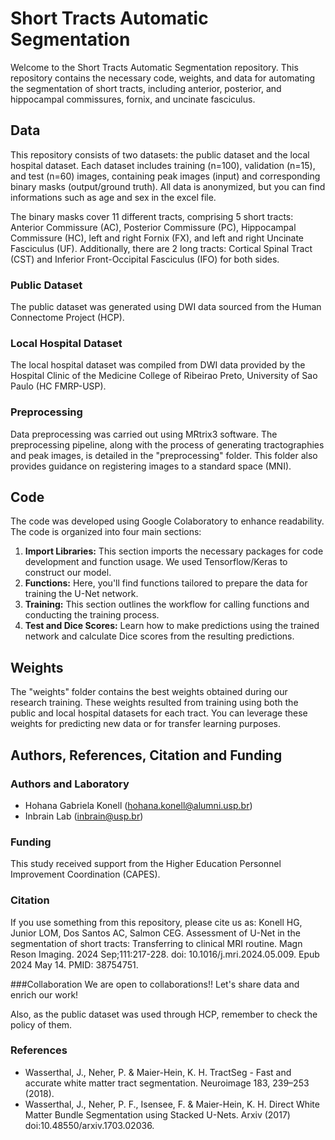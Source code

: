 # Short Tracts Automatic Segmentation

Welcome to the Short Tracts Automatic Segmentation repository. This repository contains the necessary code, weights, and data for automating the segmentation of short tracts, including anterior, posterior, and hippocampal commissures, fornix, and uncinate fasciculus.

## Data
This repository consists of two datasets: the public dataset and the local hospital dataset. Each dataset includes training (n=100), validation (n=15), and test (n=60) images, containing peak images (input) and corresponding binary masks (output/ground truth). All data is anonymized, but you can find informations such as age and sex in the excel file. 

The binary masks cover 11 different tracts, comprising 5 short tracts: Anterior Commissure (AC), Posterior Commissure (PC), Hippocampal Commissure (HC), left and right Fornix (FX), and left and right Uncinate Fasciculus (UF). Additionally, there are 2 long tracts: Cortical Spinal Tract (CST) and Inferior Front-Occipital Fasciculus (IFO) for both sides.

### Public Dataset
The public dataset was generated using DWI data sourced from the Human Connectome Project (HCP).

### Local Hospital Dataset
The local hospital dataset was compiled from DWI data provided by the Hospital Clinic of the Medicine College of Ribeirao Preto, University of Sao Paulo (HC FMRP-USP). 

### Preprocessing
Data preprocessing was carried out using MRtrix3 software. The preprocessing pipeline, along with the process of generating tractographies and peak images, is detailed in the "preprocessing" folder. This folder also provides guidance on registering images to a standard space (MNI).

## Code  
The code was developed using Google Colaboratory to enhance readability. The code is organized into four main sections:
1. **Import Libraries:** This section imports the necessary packages for code development and function usage. We used Tensorflow/Keras to construct our model. 
2. **Functions:** Here, you'll find functions tailored to prepare the data for training the U-Net network.
3. **Training:** This section outlines the workflow for calling functions and conducting the training process.
4. **Test and Dice Scores:** Learn how to make predictions using the trained network and calculate Dice scores from the resulting predictions.

## Weights
The "weights" folder contains the best weights obtained during our research training. These weights resulted from training using both the public and local hospital datasets for each tract. You can leverage these weights for predicting new data or for transfer learning purposes.

## Authors, References, Citation and Funding
### Authors and Laboratory
- Hohana Gabriela Konell (hohana.konell@alumni.usp.br)
- Inbrain Lab (inbrain@usp.br)

### Funding
This study received support from the Higher Education Personnel Improvement Coordination (CAPES).

### Citation
If you use something from this repository, please cite us as: 
Konell HG, Junior LOM, Dos Santos AC, Salmon CEG. Assessment of U-Net in the segmentation of short tracts: Transferring to clinical MRI routine. Magn Reson Imaging. 2024 Sep;111:217-228. doi: 10.1016/j.mri.2024.05.009. Epub 2024 May 14. PMID: 38754751.

###Collaboration
We are open to collaborations!! Let's share data and enrich our work!

Also, as the public dataset was used through HCP, remember to check the policy of them. 

### References 
- Wasserthal, J., Neher, P. & Maier-Hein, K. H. TractSeg - Fast and accurate white matter tract segmentation. Neuroimage 183, 239–253 (2018).
- Wasserthal, J., Neher, P. F., Isensee, F. & Maier-Hein, K. H. Direct White Matter Bundle Segmentation using Stacked U-Nets. Arxiv (2017) doi:10.48550/arxiv.1703.02036.
